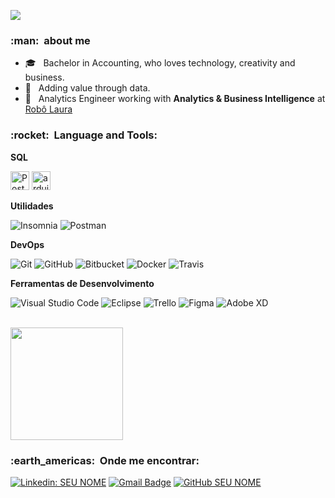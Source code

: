 ![](https://komarev.com/ghpvc/?username=caio-sanches&color=006bed)

<h3> :man: &nbsp;about me </h3>

- 🎓 &nbsp; Bachelor in Accounting, who loves technology, creativity and business.
- 🤔 &nbsp; Adding value through data.
- 💼 &nbsp; Analytics Engineer working with **Analytics & Business Intelligence** at <a href="https://laura-br.com/">Robô Laura</a>
<!-- - 🎓 &nbsp; Estudando **SEU CURSO** no <a href="link da sua faculdade">SUA FACULDADE</a>. -->
<!-- - 🌱 &nbsp; Aprendendo mais sobre **TECNOLOGIAS QUE VOCÊ ESTÁ APRENDENDO**. -->

<h3> :rocket: &nbsp;Language and Tools: </h3>

**SQL**

<img src="https://www.postgresql.org/media/img/about/press/elephant.png" alt="PostgreSQL" width="30" height="30"/>
<img src="https://cdn.worldvectorlogo.com/logos/python-5.svg" alt="arduino" width="30" height="30"/>

**Utilidades**

  ![Insomnia](https://img.shields.io/badge/-Insomnia-333333?style=flat&logo=insomnia)
  ![Postman](https://img.shields.io/badge/-Postman-333333?style=flat&logo=postman)

**DevOps**

  ![Git](https://img.shields.io/badge/-Git-333333?style=flat&logo=git)
  ![GitHub](https://img.shields.io/badge/-GitHub-333333?style=flat&logo=github)
  ![Bitbucket](https://img.shields.io/badge/-Bitbucket-333333?style=flat&logo=bitbucket)
  ![Docker](https://img.shields.io/badge/-Docker-333333?style=flat&logo=docker)
  ![Travis](https://img.shields.io/badge/-Travis-333333?style=flat&logo=travis)

**Ferramentas de Desenvolvimento**

  ![Visual Studio Code](https://img.shields.io/badge/-Visual%20Studio%20Code-333333?style=flat&logo=visual-studio-code&logoColor=007ACC)
  ![Eclipse](https://img.shields.io/badge/-Eclipse-333333?style=flat&logo=eclipse-ide&logoColor=2C2255)
  ![Trello](https://img.shields.io/badge/-Trello-333333?style=flat&logo=trello&logoColor=007ACC)
  ![Figma](https://img.shields.io/badge/-Figma-333333?style=flat&logo=figma&logoColor=007ACC)
  ![Adobe XD](https://img.shields.io/badge/-Adobe%20XD-333333?style=flat&logo=adobe-xd&logoColor=007ACC)

<br/>

<a href="https://github.com/caio-sanches">
  <img height="180em" src="https://github-readme-stats.vercel.app/api?username=caio-sanches&theme=dracula&show_icons=true" />
</a>

<br/>

<h3> :earth_americas: &nbsp;Onde me encontrar: </h3> 

[![Linkedin: SEU NOME](https://img.shields.io/badge/-USERNAME-blue?style=flat-square&logo=Linkedin&logoColor=white&link=LINK-DO-SEU-LINKEDIN)](LINK-DO-SEU-LINKEDIN)
[![Gmail Badge](https://img.shields.io/badge/-seuemail@email.com-006bed?style=flat-square&logo=Gmail&logoColor=white&link=mailto:SEU-EMAIL)](mailto:SEU-EMAIL)
[![GitHub SEU NOME]( https://img.shields.io/github/followers/VanessaSwerts?label=follow&style=social)](LINK-DO-SEU-GITHUB)